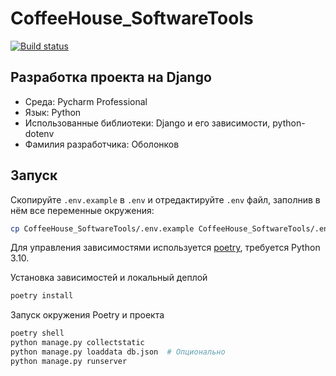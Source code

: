 # CoffeeHouse_SoftwareTools

[![Build status](https://github.com/AlexanderObolonkov/CoffeeHouse_SoftwareTools/actions/workflows/checks.yml/badge.svg?branch=main)](https://github.com/AlexanderObolonkov/CoffeeHouse_SoftwareTools/actions/workflows/checks.yml)

## Разработка проекта на Django

- Среда: Pycharm Professional
- Язык: Python
- Использованные библиотеки: Django и его зависимости, python-dotenv
- Фамилия разработчика: Оболонков

## Запуск

Скопируйте `.env.example` в `.env` и отредактируйте `.env` файл, заполнив в нём все переменные окружения:

```bash
cp CoffeeHouse_SoftwareTools/.env.example CoffeeHouse_SoftwareTools/.env
```

Для управления зависимостями используется [poetry](https://python-poetry.org/),
требуется Python 3.10.

Установка зависимостей и локальный деплой

```bash
poetry install
```

Запуск окружения Poetry и проекта

```bash
poetry shell
python manage.py collectstatic
python manage.py loaddata db.json  # Опционально
python manage.py runserver
```